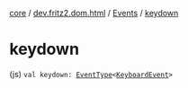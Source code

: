 [core](../../index.md) / [dev.fritz2.dom.html](../index.md) / [Events](index.md) / [keydown](./keydown.md)

# keydown

(js) `val keydown: `[`EventType`](../-event-type/index.md)`<`[`KeyboardEvent`](https://kotlinlang.org/api/latest/jvm/stdlib/org.w3c.dom.events/-keyboard-event/index.html)`>`